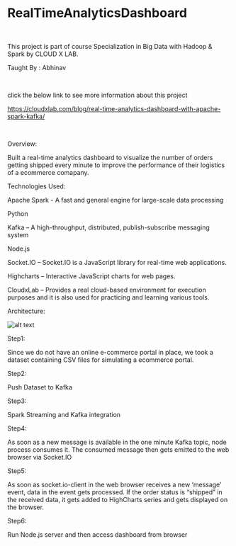 # RealTimeAnalyticsDashboard

</br>

This project is part of course Specialization in Big Data with Hadoop & Spark by CLOUD X LAB.

Taught By : Abhinav

</br>

click the below link to see more information about this project 

https://cloudxlab.com/blog/real-time-analytics-dashboard-with-apache-spark-kafka/

 
</br>

 Overview:
 
 Built a real-time analytics dashboard to visualize the number of orders getting shipped every minute to improve the performance of their logistics of a ecommerce comapany.

 Technologies Used:

 Apache Spark - A fast and general engine for large-scale data processing

 Python

 Kafka – A high-throughput, distributed, publish-subscribe messaging system

 Node.js

 Socket.IO – Socket.IO is a JavaScript library for real-time web applications. 

 Highcharts – Interactive JavaScript charts for web pages.

 CloudxLab – Provides a real cloud-based environment for execution purposes and it is also used for practicing and learning various tools. 

 Architecture:

![alt text](https://github.com/RepakaRamateja/RealTimeAnalyticsDashboard/blob/master/architecture.png)


 Step1:

 Since we do not have an online e-commerce portal in place, we took a dataset containing CSV files for simulating a ecommerce portal.

 Step2:

 Push Dataset to Kafka

 Step3:

 Spark Streaming and Kafka integration

 Step4:

 As soon as a new message is available in the one minute Kafka topic, node process consumes it. The consumed message then gets emitted to the web browser via Socket.IO

 Step5:

 As soon as socket.io-client in the web browser receives a new ‘message’ event, data in the event gets processed. If the order status is “shipped” in the received data, it gets added to HighCharts series and gets displayed on the browser.

 Step6:

 Run Node.js server  and then access dashboard from browser 




